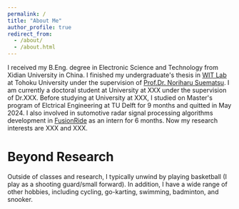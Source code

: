 ```yaml
---
permalink: /
title: "About Me"
author_profile: true
redirect_from: 
  - /about/
  - /about.html
---
```


I received my B.Eng. degree in Electronic Science and Technology from Xidian University in China. I finished my undergraduate's thesis in [WIT Lab](https://www.wit.riec.tohoku.ac.jp/) at Tohoku University under the supervision of [Prof.Dr. Noriharu Suematsu](https://www.wit.riec.tohoku.ac.jp/about/professor). I am currently a doctoral student at University at XXX under the supervision of Dr.XXX. Before studying at University at XXX, I studied on Master's program of Elctrical Engineering at TU Delft for 9 months and quitted in May 2024. I also involved in sutomotive radar signal processing algorithms development in [FusionRide](https://www.fusionride.com/) as an intern for 6 months. Now my research interests are XXX and XXX.  

Beyond Research 
======
Outside of classes and research, I typically unwind by playing basketball (I play as a shooting guard/small forward). In addition, I have a wide range of other hobbies, including cycling, go-karting, swimming, badminton, and snooker.


